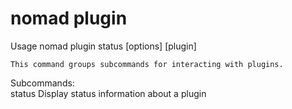 # nomad plugin

Usage nomad plugin status [options] [plugin]

    This command groups subcommands for interacting with plugins.

Subcommands:  
status Display status information about a plugin
